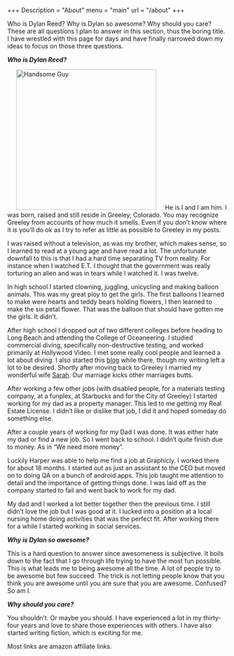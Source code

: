 +++
Description = "About"
menu = "main"
url = "/about"
+++


Who is Dylan Reed? Why is Dylan so awesome? Why should you care? These are all questions I plan to answer in this section, thus the boring title. I have wrestled with this page for days and have finally narrowed down my ideas to focus on those three questions.

***Who is Dylan Reed?***

<img src="https://farm6.staticflickr.com/5684/23542485855_676b3a011f_n.jpg" width="320" height="320" alt="Handsome Guy" hspace="20">He is I and I am him. I was born, raised and still reside in Greeley, Colorado. You may recognize Greeley from accounts of how much it smells. Even if you don’t know where it is you’ll do ok as I try to refer as little as possible to Greeley in my posts.

I was raised without a television, as was my brother, which makes sense, so I learned to read at a young age and have read a lot. The unfortunate downfall to this is that I had a hard time separating TV from reality. For instance when I watched E.T. I thought that the government was really torturing an alien and was in tears while I watched it. I was twelve.

In high school I started clowning, juggling, unicycling and making balloon animals. This was my great ploy to get the girls. The first balloons I learned to make were hearts and teddy bears holding flowers, I then learned to make the six petal flower. That was the balloon that should have gotten me the girls. It didn’t.

After high school I dropped out of two different colleges before heading to Long Beach and attending the College of Oceaneering. I studied commercial diving, specifically non-destructive testing, and worked primarily at Hollywood Video. I met some really cool people and learned a lot about diving. I also started this [blog](http://www.fancycadaver.com) while there, though my writing left a lot to be desired. Shortly after moving back to Greeley I married my wonderful wife [Sarah](http://www.photodork.org). Our marriage kicks other marriages butts.

After working a few other jobs (with disabled people, for a materials testing company, at a funplex, at Starbucks and for the City of Greeley) I started working for my dad as a property manager. This led to me getting my Real Estate License. I didn’t like or dislike that job, I did it and hoped someday do something else.

After a couple years of working for my Dad I was done. It was either hate my dad or find a new job. So I went back to school. I didn’t quite finish due to money. As in “We need more money”.

Luckily Harper was able to help me find a job at Graphicly. I worked there for about 18 months. I started out as just an assistant to the CEO but moved on to doing QA on a bunch of android apps. This job taught me attention to detail and the importance of getting things done. I was laid off as the company started to fail and went back to work for my dad. 

My dad and I worked a lot better together then the previous time. I still didn’t love the job but I was good at it. I lucked into a position at a local nursing home doing activities that was the perfect fit. After working there for a while I started working in social services. 


***Why is Dylan so awesome?***

This is a hard question to answer since awesomeness is subjective. It boils down to the fact that I go through life trying to have the most fun possible. This is what leads me to being awesome all the time. A lot of people try to be awesome but few succeed. The trick is not letting people know that you think you are awesome until you are sure that you are awesome. Confused? So am I.

***Why should you care?***

You shouldn’t. Or maybe you should. I have experienced a lot in my thirty-four years and love to share those experiences with others. I have also started writing fiction, which is exciting for me. 

Most links are amazon affiliate links.
